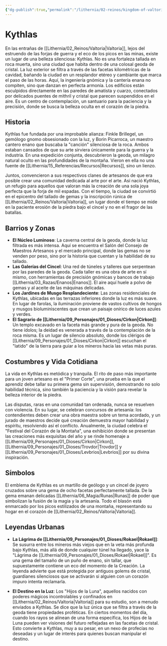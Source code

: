 ```yaml
---
{"dg-publish":true,"permalink":"/lithernia/02-reinos/kingdom-of-valtoria/kythlas/","title":"Kythlas","tags":["lithernia","ciudad","Valtoria"]}
---
```


# Kythlas

En las entrañas de [[Lithernia/02_Reinos/Valtoria\|Valtoria]], lejos del estruendo de las forjas de guerra y el eco de los picos en las minas, existe un lugar de una belleza silenciosa: Kythlas. No es una fortaleza tallada en roca muerta, sino una ciudad que habita dentro de una colosal geoda de cristal. La luz exterior se filtra a través de las facetas kilométricas de la cavidad, bañando la ciudad en un resplandor etéreo y cambiante que marca el paso de las horas. Aquí, la ingeniería gnómica y la cantería enana no compiten, sino que danzan en perfecta armonía. Los edificios están esculpidos directamente en las paredes de amatista y cuarzo, conectados por delicados puentes de mithril y cristal que parecen suspendidos en el aire. Es un centro de contemplación, un santuario para la paciencia y la precisión, donde se busca la belleza oculta en el corazón de la piedra.

## Historia

Kythlas fue fundada por una improbable alianza: Finkle Brillegel, un gemólogo gnomo obsesionado con la luz, y Borin Picarroca, un maestro cantero enano que buscaba la "canción" silenciosa de la roca. Ambos estaban cansados de que su arte sirviera únicamente para la guerra y la industria. En una expedición conjunta, descubrieron la geoda, un milagro natural oculto en las profundidades de la montaña. Vieron en ella no una fuente de [[Lithernia/15_Referencias/Recursos\|Recursos]], sino un lienzo.

Juntos, convencieron a sus respectivos clanes de artesanos de que era posible crear una comunidad dedicada al arte por el arte. Así nació Kythlas, un refugio para aquellos que valoran más la creación de una sola joya perfecta que la forja de mil espadas. Con el tiempo, la ciudad se convirtió en el epicentro del tallado de gemas y la inscripción rúnica de [[Lithernia/02_Reinos/Valtoria\|Valtoria]], un lugar donde el tiempo se mide en la paciente erosión de la piedra bajo el cincel y no en el fragor de las batallas.

## Barrios y Zonas

- **El Núcleo Luminoso**: La caverna central de la geoda, donde la luz filtrada es más intensa. Aquí se encuentra el Salón del Consejo de Maestros Artesanos y el mercado principal, donde las gemas no se venden por peso, sino por la historia que cuentan y la habilidad de su tallado.
- **Las Galerías del Cincel**: Una red de túneles y talleres que serpentean por las paredes de la geoda. Cada taller es una obra de arte en sí mismo, con herramientas de precisión gnómicas y bancos de trabajo [[Lithernia/03_Razas/Enanos\|Enanos]]. El aire aquí huele a polvo de gemas y al aceite de las máquinas delicadas.
- **Los Jardines de Musgo Resplandeciente**: Las zonas residenciales de Kythlas, ubicadas en las terrazas inferiores donde la luz es más suave. En lugar de farolas, la iluminación proviene de vastos cultivos de hongos y musgos bioluminiscentes que crean un paisaje onírico de luces azules y verdes.
- **El Sagrario de [[Lithernia/09_Personajes/01_Dioses/Cirkon\|Cirkon]]**: Un templo excavado en la faceta más grande y pura de la geoda. No tiene ídolos; la deidad es venerada a través de la contemplación de la roca misma. Es un lugar de silencio absoluto, donde los clérigos de [[Lithernia/09_Personajes/01_Dioses/Cirkon\|Cirkon]] escuchan el "latido" de la tierra para guiar a los mineros hacia las vetas más puras.

## Costumbres y Vida Cotidiana

La vida en Kythlas es metódica y tranquila. El rito de paso más importante para un joven artesano es el "Primer Corte", una prueba en la que el aprendiz debe tallar su primera gema sin supervisión, demostrando no solo habilidad técnica, sino también la paciencia y la visión para revelar la belleza interior de la piedra.

Las disputas, raras en una comunidad tan ordenada, nunca se resuelven con violencia. En su lugar, se celebran concursos de artesanía: los contendientes deben crear una obra maestra sobre un tema acordado, y un jurado de maestros decide qué creación demuestra mayor habilidad y espíritu, resolviendo así el conflicto. Anualmente, la ciudad celebra el "Festival del Corazón de la Montaña", una exhibición donde se presentan las creaciones más exquisitas del año y se rinde homenaje a [[Lithernia/09_Personajes/01_Dioses/Cirkon\|Cirkon]], [[Lithernia/09_Personajes/01_Dioses/Trovdor\|Trovdor]] y [[Lithernia/09_Personajes/01_Dioses/Levbrios\|Levbrios]] por su divina inspiración.

## Símbolos

El emblema de Kythlas es un martillo de geólogo y un cincel de joyero cruzados sobre una gema de ocho facetas perfectamente tallada. De la gema emanan delicadas [[Lithernia/06_Magia/Runas\|Runas]] de poder que simbolizan la fusión de la magia y la artesanía. Todo el blasón está enmarcado por los picos estilizados de una montaña, representando su hogar en el corazón de [[Lithernia/02_Reinos/Valtoria\|Valtoria]].

## Leyendas Urbanas

- **La Lágrima de [[Lithernia/09_Personajes/01_Dioses/Rokael\|Rokael]]**: Se susurra entre los mineros más viejos que en la veta más profunda bajo Kythlas, más allá de donde cualquier túnel ha llegado, yace la "Lágrima de [[Lithernia/09_Personajes/01_Dioses/Rokael\|Rokael]]". Es una gema del tamaño de un puño de enano, sin tallar, que supuestamente contiene un eco del momento de la Creación. La leyenda advierte que está protegida por antiguos golems de cristal, guardianes silenciosos que se activarán si alguien con un corazón impuro intenta reclamarla.

- **El Destino en la Luz**: Los "Hijos de la Luna", aquellos nacidos con poderes mágicos incontrolables y confinados en [[Lithernia/02_Reinos/Valtoria\|Valtoria]] para su estudio, son a menudo enviados a Kythlas. Se dice que la luz única que se filtra a través de la geoda tiene propiedades proféticas. En ciertos momentos del día, cuando los rayos se alinean de una forma específica, los Hijos de la Luna pueden ver visiones del futuro reflejadas en las facetas de cristal. Esto convierte a Kythlas, muy a su pesar, en un nexo de profecías no deseadas y un lugar de interés para quienes buscan manipular el destino.